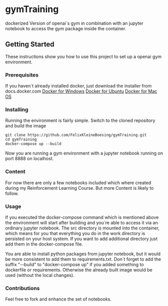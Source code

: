 # gymTraining

dockerized Version of openai´s gym in combination with an jupyter notebook to access the gym package inside the container.

## Getting Started

These instructions show you how to use this project to set up a openai gym environment. 

### Prerequisites

If you haven´t already installed docker, just download the installer from docs.docker.com
[Docker for Windows](https://docs.docker.com/docker-for-windows/install/)
[Docker for Ubuntu](https://docs.docker.com/install/linux/docker-ce/ubuntu/#install-docker-ce)
[Docker for Mac OS](https://docs.docker.com/docker-for-mac/install/)

### Installing

Running the environment is fairly simple. Switch to the cloned repository and build the image

```
git clone https://github.com/FelixKleineBoesing/gymTraining.git
cd gymTraining
docker-compose up --build
```

Now you are running a gym environment with a jupyter notebook running on port 8888 on localhost.

### Content

For now there are only a few notebooks included which where created during my Reinforcement Learning Course. But more Content is likely to follow. 

### Usage

If you executed the docker-compose command which is mentioned above the environment will start after building and you´re able to access it via an ordinary jupyter notebook. 
The src directory is mounted into the container, which means for you that everything you do in the work directory is persisted on your host system. If you want to add additional directory just add them in the docker-compose file. 

You are able to install python packages from jupyter notebook, but it would be more consistent to add them to requirements.txt. Don´t forget to add the suffix "--build" to "docker-compose up" if you added something to dockerfile or requirements. Otherwise the already built image would be used (without the local changes).

### Contributions

Feel free to fork and enhance the set of notebooks.
